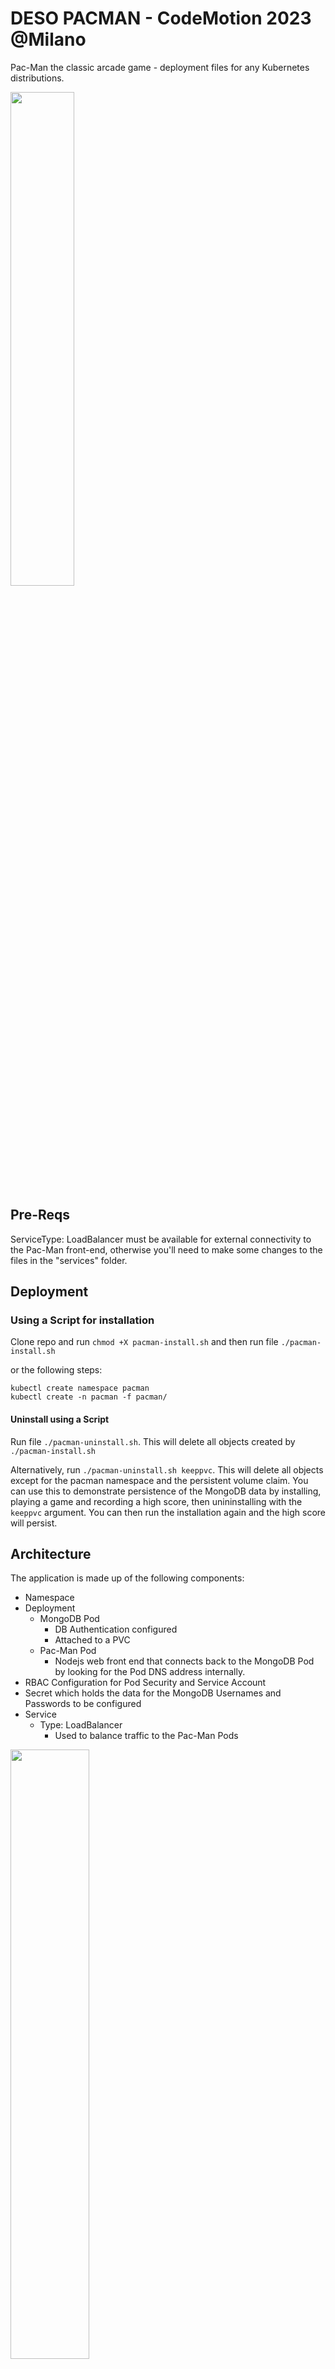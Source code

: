 # DESO PACMAN - CodeMotion 2023 @Milano

Pac-Man the classic arcade game - deployment files for any Kubernetes distributions.

<img src="https://veducate.co.uk/wp-content/uploads/2021/09/Pac-Man-UI.jpg" width=45% height=45%>

## Pre-Reqs

ServiceType: LoadBalancer must be available for external connectivity to the Pac-Man front-end, otherwise you'll need to make some changes to the files in the "services" folder.

## Deployment

### Using a Script for installation
Clone repo and run ```chmod +X pacman-install.sh``` and then run file ```./pacman-install.sh```

or the following steps:

    kubectl create namespace pacman
    kubectl create -n pacman -f pacman/

#### Uninstall using a Script
Run file `./pacman-uninstall.sh`. This will delete all objects created by `./pacman-install.sh`

Alternatively, run `./pacman-uninstall.sh keeppvc`. This will delete all objects except for the pacman namespace and the persistent volume claim. You can use this to demonstrate persistence of the MongoDB data by installing, playing a game and recording a high score, then unininstalling with the `keeppvc` argument. You can then run the installation again and the high score will persist.

## Architecture

The application is made up of the following components:

* Namespace
* Deployment
  * MongoDB Pod
    * DB Authentication configured
    * Attached to a PVC
  * Pac-Man Pod
    * Nodejs web front end that connects back to the MongoDB Pod by looking for the Pod DNS address internally.
* RBAC Configuration for Pod Security and Service Account
* Secret which holds the data for the MongoDB Usernames and Passwords to be configured
* Service
  * Type: LoadBalancer
    * Used to balance traffic to the Pac-Man Pods

<img src="https://i1.wp.com/veducate.co.uk/wp-content/uploads/2021/08/Pac-Man-Kubernetes-Diagram.jpg?w=483&ssl=1" width=50% height=50%>

## Source

These are modified files from the below github repo for the node.js version, which contain the necessary changes to run in VMware Tanzu Kubernetes Grid (TKG) such as updated api values and pod security policies (psp) with associated service accounts and RBAC.

> <https://github.com/font/k8s-example-apps/tree/master/pacman-nodejs-app>

